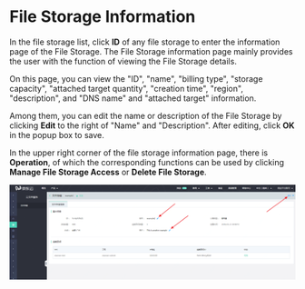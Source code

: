 # File Storage Information

In the file storage list, click **ID** of any file storage to enter the information page of the File Storage. The File Storage information page mainly provides the user with the function of viewing the File Storage details.

On this page, you can view the "ID", "name", "billing type", "storage capacity", "attached target quantity", "creation time", "region", "description", and "DNS name" and "attached target" information.

Among them, you can edit the name or description of the File Storage by clicking **Edit** to the right of "Name" and "Description". After editing, click **OK** in the popup box to save.

In the upper right corner of the file storage information page, there is **Operation**, of which the corresponding functions can be used by clicking **Manage File Storage Access** or **Delete File Storage**.

![FsDetail](../../../../image/Cloud-File-Service/detail.png)  

